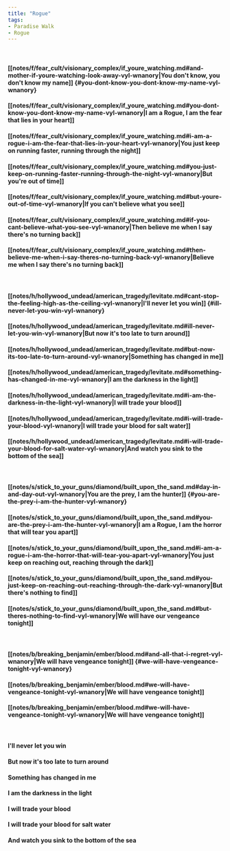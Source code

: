 ```yaml
---
title: "Rogue"
tags:
- Paradise Walk
- Rogue
---
```

&nbsp;
#### [[notes/f/fear_cult/visionary_complex/if_youre_watching.md#and-mother-if-youre-watching-look-away-vyl-wnanory|You don't know, you don't know my name]] {#you-dont-know-you-dont-know-my-name-vyl-wnanory}
#### [[notes/f/fear_cult/visionary_complex/if_youre_watching.md#you-dont-know-you-dont-know-my-name-vyl-wnanory|I am a Rogue, I am the fear that lies in your heart]]
#### [[notes/f/fear_cult/visionary_complex/if_youre_watching.md#i-am-a-rogue-i-am-the-fear-that-lies-in-your-heart-vyl-wnanory|You just keep on running faster, running through the night]]
#### [[notes/f/fear_cult/visionary_complex/if_youre_watching.md#you-just-keep-on-running-faster-running-through-the-night-vyl-wnanory|But you're out of time]]
#### [[notes/f/fear_cult/visionary_complex/if_youre_watching.md#but-youre-out-of-time-vyl-wnanory|If you can't believe what you see]]
#### [[notes/f/fear_cult/visionary_complex/if_youre_watching.md#if-you-cant-believe-what-you-see-vyl-wnanory|Then believe me when I say there's no turning back]]
#### [[notes/f/fear_cult/visionary_complex/if_youre_watching.md#then-believe-me-when-i-say-theres-no-turning-back-vyl-wnanory|Believe me when I say there's no turning back]]
&nbsp;
#### [[notes/h/hollywood_undead/american_tragedy/levitate.md#cant-stop-the-feeling-high-as-the-ceiling-vyl-wnanory|I'll never let you win]] {#ill-never-let-you-win-vyl-wnanory}
#### [[notes/h/hollywood_undead/american_tragedy/levitate.md#ill-never-let-you-win-vyl-wnanory|But now it's too late to turn around]]
#### [[notes/h/hollywood_undead/american_tragedy/levitate.md#but-now-its-too-late-to-turn-around-vyl-wnanory|Something has changed in me]]
#### [[notes/h/hollywood_undead/american_tragedy/levitate.md#something-has-changed-in-me-vyl-wnanory|I am the darkness in the light]]
#### [[notes/h/hollywood_undead/american_tragedy/levitate.md#i-am-the-darkness-in-the-light-vyl-wnanory|I will trade your blood]]
#### [[notes/h/hollywood_undead/american_tragedy/levitate.md#i-will-trade-your-blood-vyl-wnanory|I will trade your blood for salt water]]
#### [[notes/h/hollywood_undead/american_tragedy/levitate.md#i-will-trade-your-blood-for-salt-water-vyl-wnanory|And watch you sink to the bottom of the sea]]
&nbsp;
#### [[notes/s/stick_to_your_guns/diamond/built_upon_the_sand.md#day-in-and-day-out-vyl-wnanory|You are the prey, I am the hunter]] {#you-are-the-prey-i-am-the-hunter-vyl-wnanory}
#### [[notes/s/stick_to_your_guns/diamond/built_upon_the_sand.md#you-are-the-prey-i-am-the-hunter-vyl-wnanory|I am a Rogue, I am the horror that will tear you apart]]
#### [[notes/s/stick_to_your_guns/diamond/built_upon_the_sand.md#i-am-a-rogue-i-am-the-horror-that-will-tear-you-apart-vyl-wnanory|You just keep on reaching out, reaching through the dark]]
#### [[notes/s/stick_to_your_guns/diamond/built_upon_the_sand.md#you-just-keep-on-reaching-out-reaching-through-the-dark-vyl-wnanory|But there's nothing to find]]
#### [[notes/s/stick_to_your_guns/diamond/built_upon_the_sand.md#but-theres-nothing-to-find-vyl-wnanory|We will have our vengeance tonight]]
&nbsp;
#### [[notes/b/breaking_benjamin/ember/blood.md#and-all-that-i-regret-vyl-wnanory|We will have vengeance tonight]] {#we-will-have-vengeance-tonight-vyl-wnanory}
#### [[notes/b/breaking_benjamin/ember/blood.md#we-will-have-vengeance-tonight-vyl-wnanory|We will have vengeance tonight]]
#### [[notes/b/breaking_benjamin/ember/blood.md#we-will-have-vengeance-tonight-vyl-wnanory|We will have vengeance tonight]]
&nbsp;
#### I'll never let you win
#### But now it's too late to turn around
#### Something has changed in me
#### I am the darkness in the light
#### I will trade your blood
#### I will trade your blood for salt water
#### And watch you sink to the bottom of the sea
